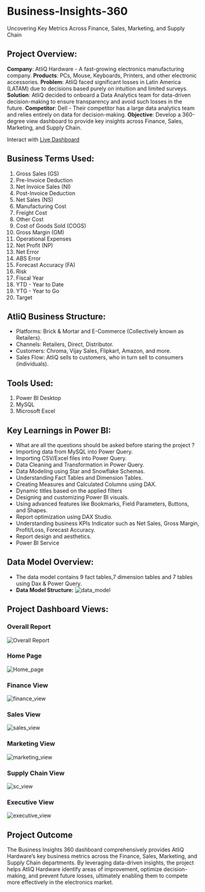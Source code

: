 # Business-Insights-360
Uncovering Key Metrics Across Finance, Sales, Marketing, and Supply Chain

## Project Overview:
**Company**: AtliQ Hardware - A fast-growing electronics manufacturing company.
**Products**: PCs, Mouse, Keyboards, Printers, and other electronic accessories.
**Problem**: AtliQ faced significant losses in Latin America (LATAM) due to decisions based purely on intuition and limited surveys.
**Solution**: AtliQ decided to onboard a Data Analytics team for data-driven decision-making to ensure transparency and avoid such losses in the future.
**Competitor**: Dell - Their competitor has a large data analytics team and relies entirely on data for decision-making.
**Objective**: Develop a 360-degree view dashboard to provide key insights across Finance, Sales, Marketing, and Supply Chain.

Interact with [Live Dashboard](https://app.powerbi.com/view?r=eyJrIjoiNjk1ZjNmMmMtNWIyYy00ODExLTlhZTAtY2JhNGNlNGVlOTUzIiwidCI6ImM2ZTU0OWIzLTVmNDUtNDAzMi1hYWU5LWQ0MjQ0ZGM1YjJjNCJ9)

## Business Terms Used:
1. Gross Sales (GS)
2. Pre-Invoice Deduction
3. Net Invoice Sales (NI)
4. Post-Invoice Deduction
5. Net Sales (NS)
6. Manufacturing Cost
7. Freight Cost
8. Other Cost
9. Cost of Goods Sold (COGS)
10. Gross Margin (GM)
11. Operational Expenses
12. Net Profit (NP)
13. Net Error
14. ABS Error
15. Forecast Accuracy (FA)
16. Risk
17. Fiscal Year
18. YTD - Year to Date
19. YTG - Year to Go
20. Target


## AtliQ Business Structure:
- Platforms: Brick & Mortar and E-Commerce (Collectively known as Retailers).
- Channels: Retailers, Direct, Distributor.
- Customers: Chroma, Vijay Sales, Flipkart, Amazon, and more.
- Sales Flow: AtliQ sells to customers, who in turn sell to consumers (individuals).

## Tools Used:
1. Power BI Desktop
2. MySQL
3. Microsoft Excel

## Key Learnings in Power BI:
-  What are all the questions should be asked before staring the project ?
- Importing data from MySQL into Power Query.
- Importing CSV/Excel files into Power Query.
- Data Cleaning and Transformation in Power Query.
- Data Modeling using Star and Snowflake Schemas.
- Understanding Fact Tables and Dimension Tables.
- Creating Measures and Calculated Columns using DAX.
- Dynamic titles based on the applied filters
- Designing and customizing Power BI visuals.
- Using advanced features like Bookmarks, Field Parameters, Buttons, and Shapes.
- Report optimization using DAX Studio.
- Understanding business KPIs Indicator such as Net Sales, Gross Margin, Profit/Loss, Forecast Accuracy.
- Report design and aesthetics.
- Power BI Service

## Data Model Overview:
- The data model contains 9 fact tables,7 dimension tables and 7 tables using Dax & Power Query.
- **Data Model Structure:**
![data_model](https://github.com/GOKUL-R18/Business-Insights-360/blob/main/Resource/Data_model.png)

## Project Dashboard Views:

### **Overall Report**
![Overall Report]()

### **Home Page**
![Home_page](https://github.com/GOKUL-R18/Business-Insights-360/blob/main/Resource/home%20page.png)

### **Finance View**
![finance_view](https://github.com/GOKUL-R18/Business-Insights-360/blob/main/Resource/finance%20view.png)

### **Sales View**
![sales_view](https://github.com/GOKUL-R18/Business-Insights-360/blob/main/Resource/sales%20view.png)

### **Marketing View**
![marketing_view](https://github.com/GOKUL-R18/Business-Insights-360/blob/main/Resource/marketing%20view.png)

### **Supply Chain View**
![sc_view](https://github.com/GOKUL-R18/Business-Insights-360/blob/main/Resource/supply%20chain%20view.png)

### **Executive View**
![executive_view](https://github.com/GOKUL-R18/Business-Insights-360/blob/main/Resource/executive%20view.png)




## Project Outcome
The Business Insights 360 dashboard comprehensively provides AtliQ Hardware’s key business metrics across the Finance, Sales, Marketing, and Supply Chain departments. By leveraging data-driven insights, the project helps AtliQ Hardware identify areas of improvement, optimize decision-making, and prevent future losses, ultimately enabling them to compete more effectively in the electronics market.
